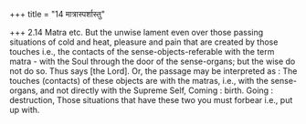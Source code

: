+++
title = "14 मात्रास्पर्शास्तु"

+++
2.14 Matra etc. But the unwise lament even over those passing situations
of cold and heat, pleasure and pain that are created by those touches
i.e., the contacts of the sense-objects-referable with the term matra -
with the Soul through the door of the sense-organs; but the wise do not
do so. Thus says \[the Lord\]. Or, the passage may be interpreted as :
The touches (contacts) of these objects are with the matras, i.e., with
the sense-organs, and not directly with the Supreme Self, Coming :
birth. Going : destruction, Those situations that have these two you
must forbear i.e., put up with.
